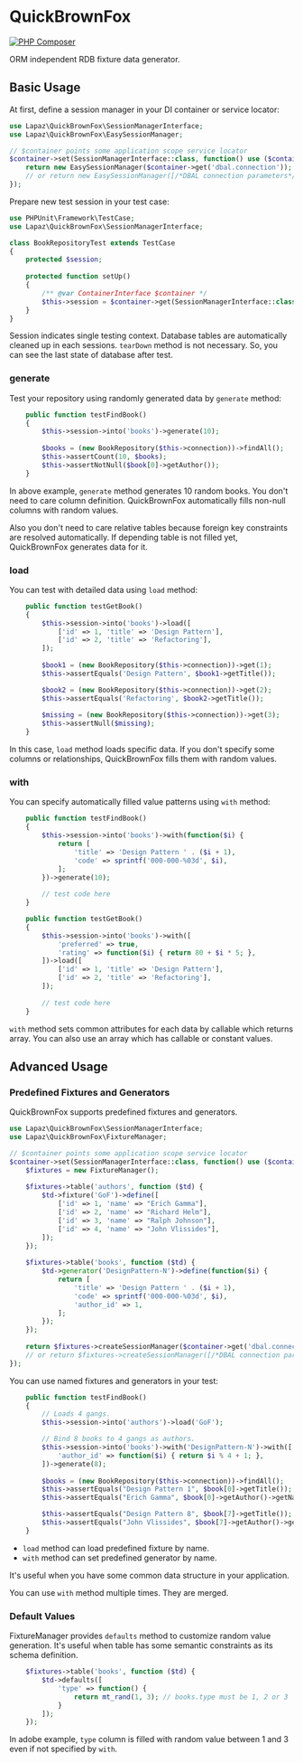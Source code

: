 # QuickBrownFox

[![PHP Composer](https://github.com/LapazPhp/QuickBrownFox/actions/workflows/php.yml/badge.svg?branch=master)](https://github.com/LapazPhp/QuickBrownFox/actions/workflows/php.yml)

ORM independent RDB fixture data generator.

## Basic Usage

At first, define a session manager in your DI container or service locator:

```php
use Lapaz\QuickBrownFox\SessionManagerInterface;
use Lapaz\QuickBrownFox\EasySessionManager;

// $container points some application scope service locator
$container->set(SessionManagerInterface::class, function() use ($container) {
    return new EasySessionManager($container->get('dbal.connection'));
    // or return new EasySessionManager([/*DBAL connection parameters*/]);
});
```

Prepare new test session in your test case:

```php
use PHPUnit\Framework\TestCase;
use Lapaz\QuickBrownFox\SessionManagerInterface;

class BookRepositoryTest extends TestCase
{
    protected $session;
    
    protected function setUp()
    {
        /** @var ContainerInterface $container */
        $this->session = $container->get(SessionManagerInterface::class)->newSession();
    }
}
```

Session indicates single testing context. Database tables are automatically cleaned up in each sessions.
`tearDown` method is not necessary. So, you can see the last state of database after test.

### generate

Test your repository using randomly generated data by `generate` method:

```php
    public function testFindBook()
    {
        $this->session->into('books')->generate(10);
        
        $books = (new BookRepository($this->connection))->findAll();
        $this->assertCount(10, $books);
        $this->assertNotNull($book[0]->getAuthor());
    }
```

In above example, `generate` method generates 10 random books. You don't need to care column definition.
QuickBrownFox automatically fills non-null columns with random values.

Also you don't need to care relative tables because foreign key constraints are resolved automatically.
If depending table is not filled yet, QuickBrownFox generates data for it.

### load

You can test with detailed data using `load` method:

```php
    public function testGetBook()
    {
        $this->session->into('books')->load([
            ['id' => 1, 'title' => 'Design Pattern'],
            ['id' => 2, 'title' => 'Refactoring'],
        ]);
        
        $book1 = (new BookRepository($this->connection))->get(1);
        $this->assertEquals('Design Pattern', $book1->getTitle());

        $book2 = (new BookRepository($this->connection))->get(2);
        $this->assertEquals('Refactoring', $book2->getTitle());
        
        $missing = (new BookRepository($this->connection))->get(3);
        $this->assertNull($missing);
    }
```

In this case, `load` method loads specific data. If you don't specify some columns or relationships,
QuickBrownFox fills them with random values.

### with

You can specify automatically filled value patterns using `with` method:

```php
    public function testFindBook()
    {
        $this->session->into('books')->with(function($i) {
            return [
                'title' => 'Design Pattern ' . ($i + 1),
                'code' => sprintf('000-000-%03d', $i),
            ];
        })->generate(10);
        
        // test code here
    }

    public function testGetBook()
    {
        $this->session->into('books')->with([
            'preferred' => true,
            'rating' => function($i) { return 80 + $i * 5; },
        ])->load([
            ['id' => 1, 'title' => 'Design Pattern'],
            ['id' => 2, 'title' => 'Refactoring'],
        ]);
        
        // test code here
    }
```

`with` method sets common attributes for each data by callable which returns array.
You can also use an array which has callable or constant values.


## Advanced Usage

### Predefined Fixtures and Generators

QuickBrownFox supports predefined fixtures and generators.

```php
use Lapaz\QuickBrownFox\SessionManagerInterface;
use Lapaz\QuickBrownFox\FixtureManager;

// $container points some application scope service locator
$container->set(SessionManagerInterface::class, function() use ($container) {
    $fixtures = new FixtureManager();
    
    $fixtures->table('authors', function ($td) {
        $td->fixture('GoF')->define([
            ['id' => 1, 'name' => "Erich Gamma"],
            ['id' => 2, 'name' => "Richard Helm"],
            ['id' => 3, 'name' => "Ralph Johnson"],
            ['id' => 4, 'name' => "John Vlissides"],
        ]);
    });
    
    $fixtures->table('books', function ($td) {
        $td->generator('DesignPattern-N')->define(function($i) {
            return [
                'title' => 'Design Pattern ' . ($i + 1),
                'code' => sprintf('000-000-%03d', $i),
                'author_id' => 1,
            ];
        });
    });
    
    return $fixtures->createSessionManager($container->get('dbal.connection'));
    // or return $fixtures->createSessionManager([/*DBAL connection parameters*/]);
});
```

You can use named fixtures and generators in your test:

```php
    public function testFindBook()
    {
        // Loads 4 gangs.
        $this->session->into('authors')->load('GoF');

        // Bind 8 books to 4 gangs as authors.
        $this->session->into('books')->with('DesignPattern-N')->with([
            'author_id' => function($i) { return $i % 4 + 1; },
        ])->generate(8);
        
        $books = (new BookRepository($this->connection))->findAll();
        $this->assertEquals("Design Pattern 1", $book[0]->getTitle());
        $this->assertEquals("Erich Gamma", $book[0]->getAuthor()->getName());

        $this->assertEquals("Design Pattern 8", $book[7]->getTitle());
        $this->assertEquals("John Vlissides", $book[7]->getAuthor()->getName());
    }
```

- `load` method can load predefined fixture by name.
- `with` method can set predefined generator by name.

It's useful when you have some common data structure in your application.

You can use `with` method multiple times. They are merged.

### Default Values

FixtureManager provides `defaults` method to customize random value generation.
It's useful when table has some semantic constraints as its schema definition.

```php
    $fixtures->table('books', function ($td) {
        $td->defaults([
            'type' => function() {
                return mt_rand(1, 3); // books.type must be 1, 2 or 3
            }
        ]);
    });
```

In adobe example, `type` column is filled with random value between 1 and 3 even if not specified by `with`.
